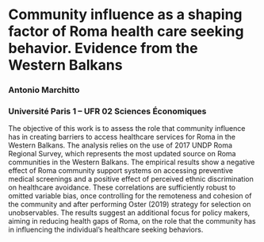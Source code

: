 # Community influence as a shaping factor of Roma health care seeking behavior. Evidence from the Western Balkans

### Antonio Marchitto
### Université Paris 1 – UFR 02 Sciences Économiques


The objective of this work is to assess the role that community influence has in creating
barriers to access healthcare services for Roma in the Western Balkans. The analysis relies on
the use of 2017 UNDP Roma Regional Survey, which represents the most updated source on
Roma communities in the Western Balkans. The empirical results show a negative effect of
Roma community support systems on accessing preventive medical screenings and a positive effect
of perceived ethnic discrimination on healthcare avoidance. These correlations are
sufficiently robust to omitted variable bias, once controlling for the remoteness and cohesion
of the community and after performing Oster (2019) strategy for selection on unobservables.
The results suggest an additional focus for policy makers, aiming in reducing health gaps of
Roma, on the role that the community has in influencing the individual’s healthcare seeking
behaviors.

